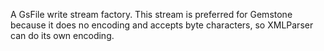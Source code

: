 A GsFile write stream factory. This stream is preferred for Gemstone because it does no encoding and accepts byte characters, so XMLParser can do its own encoding.